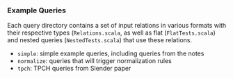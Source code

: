 ### Example Queries

Each query directory contains a set of input relations in various formats with their respective types (`Relations.scala`, 
as well as flat (`FlatTests.scala`) and nested queries (`NestedTests.scala`) that use these relations. 

* `simple`: simple example queries, including queries from the notes 
* `normalize`: queries that will trigger normalization rules
* `tpch`: TPCH queries from Slender paper
